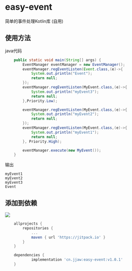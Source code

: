 # easy-event
简单的事件处理Kotlin库 (自用)

## 使用方法

java代码
~~~ java
    public static void main(String[] args) {
        EventManager eventManager = new EventManager();
        eventManager.regEventListen(Event.class,(e)->{
            System.out.println("Event");
            return null;
        });
        eventManager.regEventListen(MyEvent.class,(e)->{
            System.out.println("myEvent3");
            return null;
        },Priority.Low);

        eventManager.regEventListen(MyEvent.class,(e)->{
            System.out.println("myEvent2");
            return null;
        });
        eventManager.regEventListen(MyEvent.class,(e)->{
            System.out.println("myEvent1");
            return null;
        }, Priority.High);

        eventManager.execute(new MyEvent());
    }
~~~

输出
~~~
myEvent1
myEvent2
myEvent3
Event
~~~

## 添加到依赖
[![](https://jitpack.io/v/cn.jjaw/easy-event.svg)](https://jitpack.io/#cn.jjaw/easy-event)
~~~ gradle
	allprojects {
		repositories {
			...
			maven { url 'https://jitpack.io' }
		}
	}
~~~
~~~ gradle
	dependencies {
	        implementation 'cn.jjaw:easy-event:v1.0.1'
	}
~~~
